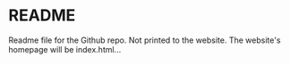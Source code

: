 # README
Readme file for the Github repo. Not printed to the website. The website's homepage will be index.html...
